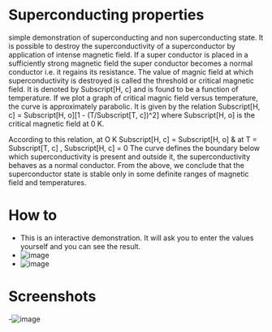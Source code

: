 # Superconducting properties
simple demonstration of superconducting and non superconducting state.
It  is possible to destroy the superconductivity of a superconductor by application of intense magnetic field. If a super conductor is placed in a sufficiently strong magnetic field the super conductor becomes a normal conductor i.e. it regains its resistance.  The value of magnic field at which superconductivity is destroyed is called the threshold or critical  magnetic field. It is denoted by Subscript[H, c] and is found to be a function of temperature. 
   If we plot a graph of critical magnic field versus temperature, the curve is approximately parabolic.  It is given by the relation
				Subscript[H, c] = Subscript[H, o][1 - (T/Subscript[T, c])^2]
where Subscript[H, o] is the critical magnetic field at 0 K.
  
 According to this relation,
				at O K  Subscript[H, c] = 
 Subscript[H, o] &  at T = Subscript[T, c] , Subscript[H, c] = 0
The curve defines the boundary below which superconductivity is present and outside it, 
the superconductivity behaves as a normal conductor. From the above, we conclude that the superconductor state is stable only in some definite ranges of magnetic field and temperatures.

# How to
  - This is an interactive demonstration. It will ask you to enter the values yourself and you can see the result.
  - ![image](http://i.imgur.com/YzrkMoC.png)
  - ![image](http://i.imgur.com/UnoAV6v.png)
  
# Screenshots
  -![image](http://i.imgur.com/RHSDlef.png)
